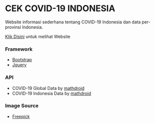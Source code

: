 # CEK COVID-19 INDONESIA

Website informasi sederhana tentang COVID-19 Indonesia dan data per-provinsi Indonesia.

[Klik Disini](https://cekcovid19id.vercel.app/) untuk melihat Website

### Framework

 - [Bootstrap](https://getbootstrap.com/)
 - [Jquery](https://jquery.com/)

### API

 - COVID-19 Global Data by  [mathdroid](https://github.com/mathdroid/covid-19-api)
 - COVID-19 Indonesia Data by [mathdroid](https://github.com/mathdroid/indonesia-covid-19-api)

### Image Source

 - [Freepick](https://www.freepik.com/)

